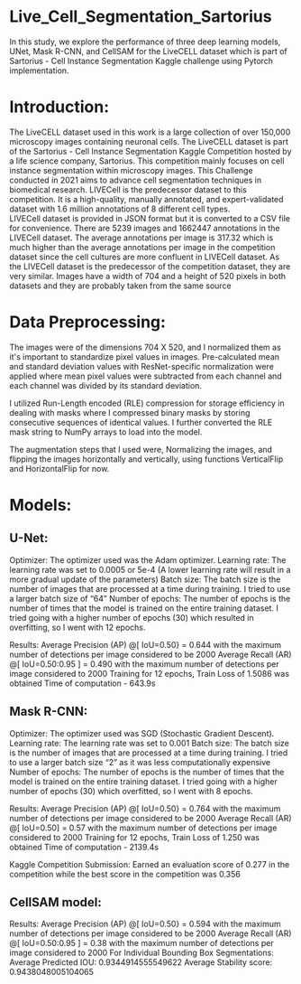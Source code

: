 # Live_Cell_Segmentation_Sartorius
In this study, we explore the performance of three deep learning models, UNet, Mask R-CNN, and CellSAM for the LiveCELL dataset which is part of Sartorius - Cell Instance Segmentation Kaggle challenge using Pytorch implementation. 

# Introduction:
The LiveCELL dataset used in this work is a large collection of over 150,000 microscopy images containing neuronal cells. The LiveCELL dataset is part of the Sartorius - Cell Instance Segmentation Kaggle Competition hosted by a life science company, Sartorius. This competition mainly focuses on cell instance segmentation within microscopy images. This Challenge conducted in 2021 aims to advance cell segmentation techniques in biomedical research. 
LIVECell is the predecessor dataset to this competition. It is a high-quality, manually annotated, and expert-validated dataset with 1.6 million annotations of 8 different cell types.<br/> LIVECell dataset is provided in JSON format but it is converted to a CSV file for convenience. 
There are 5239 images and 1662447 annotations in the LIVECell dataset. The average annotations per image is 317.32 which is much higher than the average annotations per image in the competition dataset since the cell cultures are more confluent in LIVECell dataset.
As the LIVECell dataset is the predecessor of the competition dataset, they are very similar. Images have a width of 704 and a height of 520 pixels in both datasets and they are probably taken from the same source

# Data Preprocessing:  

The images were of the dimensions 704 X 520, and I  normalized them as it's important to standardize pixel values in images. Pre-calculated mean and standard deviation values with ResNet-specific normalization were applied where mean pixel values were subtracted from each channel and each channel was divided by its standard deviation. 

I utilized Run-Length encoded (RLE) compression for storage efficiency in dealing with masks where I compressed binary masks by storing consecutive sequences of identical values. I further converted the RLE mask string to NumPy arrays to load into the model.  

The augmentation steps that I used were, Normalizing the images, and flipping the images horizontally and vertically, using functions VerticalFlip and HorizontalFlip for now. 

# Models:

## U-Net:

Optimizer: The optimizer used was the Adam optimizer. 
Learning rate: The learning rate was set to 0.0005 or 5e-4 (A lower learning rate will result in a more gradual update of the parameters)
Batch size: The batch size is the number of images that are processed at a time during training. I tried to use a larger batch size of “64” 
Number of epochs: The number of epochs is the number of times that the model is trained on the entire training dataset. I tried going with a higher number of epochs (30)  which resulted in overfitting, so I went with 12 epochs. 

Results: 
Average Precision (AP) @[ IoU=0.50} = 0.644 with the maximum number of detections per image considered to be 2000 
Average Recall (AR) @[ IoU=0.50:0.95 ] = 0.490 with the maximum number of detections per image considered to 2000 
Training for 12 epochs, Train Loss of 1.5086 was obtained
Time of computation - 643.9s

## Mask R-CNN:

Optimizer: The optimizer used was SGD (Stochastic Gradient Descent). 
Learning rate: The learning rate was set to 0.001 
Batch size: The batch size is the number of images that are processed at a time during training. I tried to use a larger batch size “2” as it was less computationally expensive 
Number of epochs: The number of epochs is the number of times that the model is trained on the entire training dataset. I tried going with a higher number of epochs (30)  which overfitted, so I went with 8 epochs. 

Results: 
Average Precision (AP) @[ IoU=0.50} = 0.764 with the maximum number of detections per image considered to be 2000 
Average Recall (AR) @[ IoU=0.50] = 0.57 with the maximum number of detections per image considered to 2000 
Training for 12 epochs, Train Loss of 1.250 was obtained
Time of computation - 2139.4s  

Kaggle Competition Submission:
Earned an evaluation score of 0.277 in the competition while the best score in the competition was 0.356

## CellSAM model:

Results:
Average Precision (AP) @[ IoU=0.50} = 0.594 with the maximum number of detections per image considered to be 2000 
Average Recall (AR) @[ IoU=0.50:0.95 ] = 0.38 with the maximum number of detections per image considered to 2000 
For Individual Bounding Box Segmentations:
Average Predicted IOU:  0.9344914555549622
Average Stability score:  0.9438048005104065

